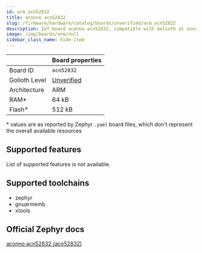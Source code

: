 ```yaml
---
id: arm_acn52832
title: aconno acn52832
slug: /firmware/hardware/catalog/boards/unverified/arm_acn52832
description: IoT board aconno acn52832, compatible with Golioth at unverified level.
image: /img/boards/arm/null
sidebar_class_name: hide-item
---
```


[//]: # (This is an auto-generated file, do not edit! Changes to it will be lost upon re-generation)



|                | Board properties     |
| -------------  | -------------------- |
| Board ID       | `acn52832` |
| Golioth Level  | [Unverified](/firmware/hardware#unverified-boards) |
| Architecture   | ARM |
| RAM*           | 64 kB |
| Flash*         | 512 kB |

\* values are as reported by Zephyr `.yaml` board files, which don't represent the overall available resources



## Supported features

List of supported features is not available.

## Supported toolchains

* zephyr
* gnuarmemb
* xtools

## Official Zephyr docs

[aconno acn52832 (acn52832)](https://docs.zephyrproject.org/latest/boards/arm/acn52832/doc/index.html)
